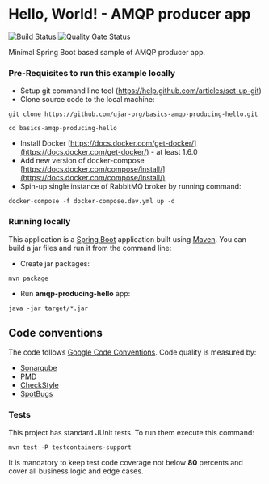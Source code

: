 # Hello, World! - AMQP producer app

[![Build Status](https://drone.c2a2.com/api/badges/ujar-org/basics-amqp-producing-hello/status.svg?ref=refs/heads/main)](https://drone.c2a2.com/ujar-org/basics-amqp-producing-hello)
[![Quality Gate Status](https://sonarqube.c2a2.com/api/project_badges/measure?project=ujar-org%3Abasics-amqp-producing-hello&metric=alert_status&token=687ebe26a096bdb14718ce8fb30c55534ddc6d0f)](https://sonarqube.c2a2.com/dashboard?id=ujar-org%3Abasics-amqp-producing-hello)

Minimal Spring Boot based sample of AMQP producer app.

### Pre-Requisites to run this example locally

- Setup git command line tool (https://help.github.com/articles/set-up-git)
- Clone source code to the local machine:

```
git clone https://github.com/ujar-org/basics-amqp-producing-hello.git

cd basics-amqp-producing-hello
```

- Install Docker [https://docs.docker.com/get-docker/](https://docs.docker.com/get-docker/) - at least 1.6.0
- Add new version of docker-compose [https://docs.docker.com/compose/install/](https://docs.docker.com/compose/install/)
- Spin-up single instance of RabbitMQ broker by running command:

```
docker-compose -f docker-compose.dev.yml up -d
```

### Running locally

This application is a [Spring Boot](https://spring.io/guides/gs/spring-boot) application built
using [Maven](https://spring.io/guides/gs/maven/). You can build a jar files and run it from the command line:

- Create jar packages:

```
mvn package
```

- Run **amqp-producing-hello** app:

```
java -jar target/*.jar
```

## Code conventions

The code follows [Google Code Conventions](https://google.github.io/styleguide/javaguide.html). Code
quality is measured by:

- [Sonarqube](https://sonarqube.c2a2.com/dashboard?id=ujar-org%3Abasics-amqp-producing-hello)
- [PMD](https://pmd.github.io/)
- [CheckStyle](https://checkstyle.sourceforge.io/)
- [SpotBugs](https://spotbugs.github.io/)

### Tests

This project has standard JUnit tests. To run them execute this command:

```
mvn test -P testcontainers-support
```

It is mandatory to keep test code coverage not below **80** percents and cover all business logic and edge cases.

